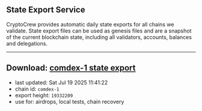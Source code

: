 ## State Export Service
CryptoCrew provides automatic daily state exports for all chains we validate. State export files can be used as genesis files and are a snapshot of the current blockchain state, including all validators, accounts, balances and delegations.

---
**Download: [comdex-1 state export](https://dl-eu2.ccvalidators.com/SERVICE/comdex/comdex-1_export_19332209.json)**
---

- last updated: Sat Jul 19 2025 11:41:22
- chain id: `comdex-1`
- export height: `19332209`
- use for: airdrops, local tests, chain recovery
